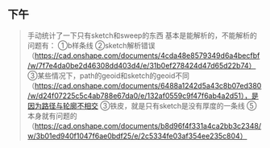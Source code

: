 ## 下午
> 手动统计了一下只有sketch和sweep的东西
   基本是能解析的，不能解析的问题有：
   ①b样条线
   ②sketch解析错误（https://cad.onshape.com/documents/4cda48e8579349d6a4becfbf/w/7f7e4da0be2d46308dd403d4/e/31b0ef278424d47d65d22b74）
   ③某些情况下，path的geoid和sketch的geoid不同（https://cad.onshape.com/documents/6488a1242d5a43c8b07ed380/w/d24f07225c5c4ab788e67da0/e/132af0559c9f47f6ab4a2d51），是因为路径与轮廓不相交
   ③铁皮，就是只有sketch是没有厚度的一条线
   ⑤本身就有问题的（https://cad.onshape.com/documents/b8d96f4f331a4ca2bb3c2348/w/3b01ed940f1047f6ae0bdf25/e/2c5334fe03af354ee235c804）